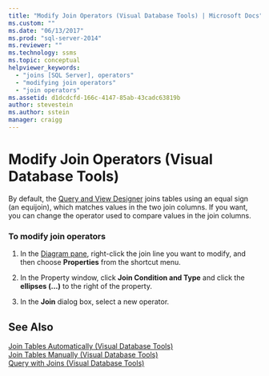 ```yaml
---
title: "Modify Join Operators (Visual Database Tools) | Microsoft Docs"
ms.custom: ""
ms.date: "06/13/2017"
ms.prod: "sql-server-2014"
ms.reviewer: ""
ms.technology: ssms
ms.topic: conceptual
helpviewer_keywords: 
  - "joins [SQL Server], operators"
  - "modifying join operators"
  - "join operators"
ms.assetid: d1dcdcfd-166c-4147-85ab-43cadc63819b
author: stevestein
ms.author: sstein
manager: craigg
---
```

# Modify Join Operators (Visual Database Tools)
  By default, the [Query and View Designer](visual-database-tools.md) joins tables using an equal sign (an equijoin), which matches values in the two join columns. If you want, you can change the operator used to compare values in the join columns.  
  
### To modify join operators  
  
1.  In the [Diagram pane](diagram-pane-visual-database-tools.md), right-click the join line you want to modify, and then choose **Properties** from the shortcut menu.  
  
2.  In the Property window, click **Join Condition and Type** and click the **ellipses (...)** to the right of the property.  
  
3.  In the **Join** dialog box, select a new operator.  
  
## See Also  
 [Join Tables Automatically &#40;Visual Database Tools&#41;](join-tables-automatically-visual-database-tools.md)   
 [Join Tables Manually &#40;Visual Database Tools&#41;](join-tables-manually-visual-database-tools.md)   
 [Query with Joins &#40;Visual Database Tools&#41;](query-with-joins-visual-database-tools.md)  
  
  
